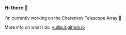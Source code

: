 ### Hi there 👋


I’m currently working on the Cherenkov Telescope Array 🔭 

More info on what I do: [vuillaut.github.io](https://vuillaut.github.io/)


<!--
**vuillaut/vuillaut** is a ✨ _special_ ✨ repository because its `README.md` (this file) appears on your GitHub profile.

Here are some ideas to get you started:

- 
- 🌱 I’m currently learning ...
- 👯 I’m looking to collaborate on ...
- 🤔 I’m looking for help with ...
- 💬 Ask me about ...
- 📫 How to reach me: vuillaut.github.io
- 😄 Pronouns: ...
- ⚡ Fun fact: ...

![Github stats](https://github-readme-stats.vercel.app/api?username=vuillaut&show_icons=true&theme=tokyonight)
-->




